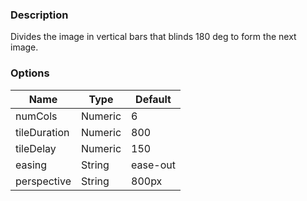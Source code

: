---
---

### Description
Divides the image in vertical bars that blinds 180 deg to form the next image.

### Options
| Name | Type | Default |
|------|------|---------|
| numCols | Numeric | 6 |
| tileDuration | Numeric | 800 |
| tileDelay | Numeric | 150 |
| easing | String | ease-out |
| perspective | String | 800px |
